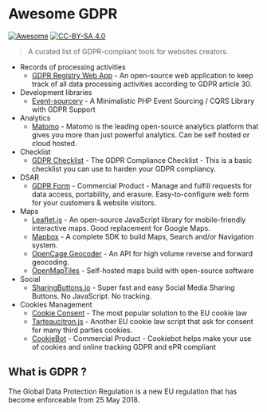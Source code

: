 # Awesome GDPR

[![Awesome](https://awesome.re/badge.svg)](https://awesome.re) [![CC-BY-SA 4.0](https://i.creativecommons.org/l/by-sa/4.0/80x15.png)](http://creativecommons.org/licenses/by-sa/4.0/)

> A curated list of GDPR-compliant tools for websites creators.

  * Records of processing activities
    * [GDPR Registry Web App](https://gdpr.pluribus-one.it/en/registry_app) - An open-source web application to keep track of all data processing activities according to GDPR article 30.
  * Development libraries
    * [Event-sourcery](https://github.com/event-sourcery/event-sourcery) -  A Minimalistic PHP Event Sourcing / CQRS Library with GDPR Support 
  * Analytics
    * [Matomo](https://matomo.org/) - Matomo is the leading open-source analytics platform that gives you more than just powerful analytics. Can be self hosted or cloud hosted.
  * Checklist
    * [GDPR Checklist](https://gdprchecklist.io) - The GDPR Compliance Checklist - This is a basic checklist you can use to harden your GDPR compliancy.
  * DSAR
    * [GDPR Form](https://gdprform.io) - Commercial Product - Manage and fulfill requests for data access, portability, and erasure. Easy-to-configure web form for your customers & website visitors.
  * Maps
    * [Leaflet.js](http://leafletjs.com/) - An open-source JavaScript library for mobile-friendly interactive maps. Good replacement for Google Maps. 
    * [Mapbox](https://www.mapbox.com/) - A complete SDK to build Maps, Search and/or Navigation system.
    * [OpenCage Geocoder](https://geocoder.opencagedata.com) - An API for high volume reverse and forward geocoding.
    * [OpenMapTiles](https://openmaptiles.com/) - Self-hosted maps build with open-source software
  * Social
    * [SharingButtons.io](http://sharingbuttons.io/) - Super fast and easy Social Media Sharing Buttons. No JavaScript. No tracking.
  * Cookies Management
    * [Cookie Consent](https://cookieconsent.insites.com/) - The most popular solution to the EU cookie law 
    * [Tarteaucitron.js](https://github.com/AmauriC/tarteaucitron.js) - Another EU cookie law script that ask for consent for many third parties cookies.
    * [CookieBot](https://www.cookiebot.com/en/) - Commercial Product - Cookiebot helps make your use of cookies and online tracking GDPR and ePR compliant

## What is GDPR ?

The Global Data Protection Regulation is a new EU regulation that has become enforceable from 25 May 2018.


